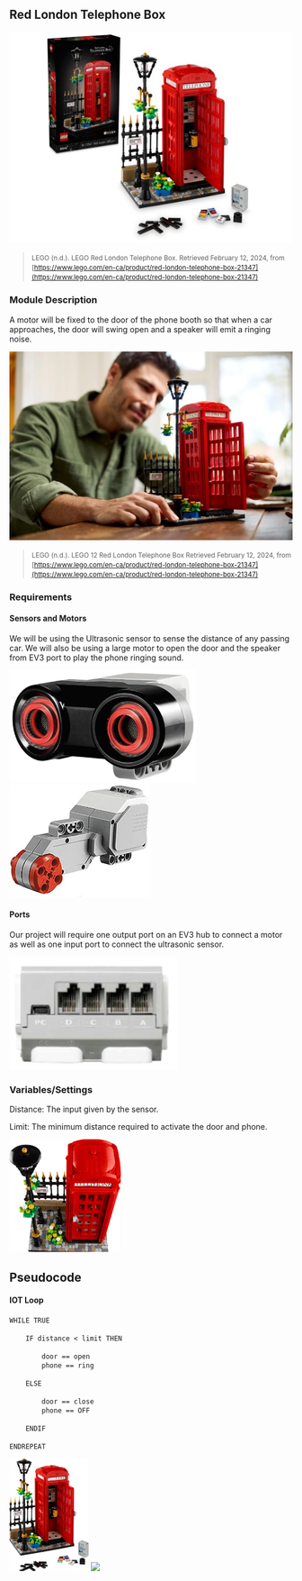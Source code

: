## Red London Telephone Box

![Red London Telephone Box](images/phonebooth.jpg)

> <small>LEGO (n.d.). LEGO Red London Telephone Box. Retrieved February 12, 2024, from [https://www.lego.com/en-ca/product/red-london-telephone-box-21347](https://www.lego.com/en-ca/product/red-london-telephone-box-21347)</small>

### Module Description

A motor will be fixed to the door of the phone booth so that when a car approaches, the door will swing open and a speaker will emit a ringing noise.

![Red London Telephone Box](images/phoneboothtwo.jpg)

> <small>LEGO (n.d.). LEGO 12 Red London Telephone Box Retrieved February 12, 2024, from [https://www.lego.com/en-ca/product/red-london-telephone-box-21347](https://www.lego.com/en-ca/product/red-london-telephone-box-21347)</small>


### Requirements

#### Sensors and Motors

We will be using the Ultrasonic sensor to sense the distance of any passing car.
We will also be using a large motor to open the door and the speaker from EV3 port to play the phone ringing sound.

<img src="images/ultrasonic-sensor.jpeg" height="200">
<img src="images/servo-motor.jpeg" height="200">

#### Ports

Our project will require one output port on an EV3 hub to connect a motor as well as one input port to connect the ultrasonic sensor.

<img src="images/ports-motors.png" height="200">

### Variables/Settings

Distance: The input given by the sensor.

Limit: The minimum distance required to activate the door and phone.

<img src="images/phonebooth-three.png" height="200">

## Pseudocode

#### IOT Loop

```pseudocode
WHILE TRUE

    IF distance < limit THEN

        door == open
        phone == ring

    ELSE

        door == close
        phone == OFF

    ENDIF

ENDREPEAT
```
<img src="images/booth-four.png" height="200">

<a href="https://brickmmo.com">
<img src="https://brickmmo.com/images/brickmmo-logo-horizontal.jpg" width="100">
</a>
